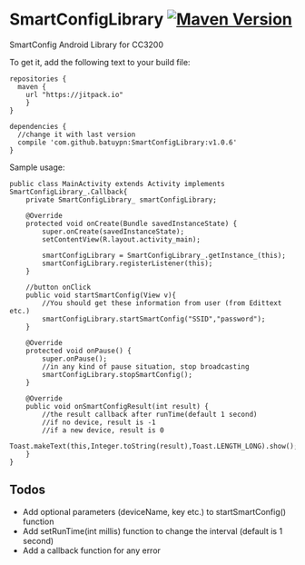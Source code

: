 # SmartConfigLibrary [![Maven Version](https://img.shields.io/github/release/batuypn/SmartConfigLibrary.svg?label=JitPack%20Maven)](https://jitpack.io/#batuypn/SmartConfigLibrary/v1.0.6)
SmartConfig Android Library for CC3200

To get it, add the following text to your build file:
```
repositories {
  maven {
    url "https://jitpack.io"
	}
}

dependencies {
  //change it with last version
  compile 'com.github.batuypn:SmartConfigLibrary:v1.0.6'
}
```

Sample usage:
```
public class MainActivity extends Activity implements SmartConfigLibrary_.Callback{
    private SmartConfigLibrary_ smartConfigLibrary;

    @Override
    protected void onCreate(Bundle savedInstanceState) {
        super.onCreate(savedInstanceState);
        setContentView(R.layout.activity_main);

        smartConfigLibrary = SmartConfigLibrary_.getInstance_(this);
        smartConfigLibrary.registerListener(this);
    }

    //button onClick
    public void startSmartConfig(View v){
        //You should get these information from user (from Edittext etc.)
        smartConfigLibrary.startSmartConfig("SSID","password");
    }

    @Override
    protected void onPause() {
        super.onPause();
        //in any kind of pause situation, stop broadcasting
        smartConfigLibrary.stopSmartConfig();
    }

    @Override
    public void onSmartConfigResult(int result) {
    	//the result callback after runTime(default 1 second)
    	//if no device, result is -1
    	//if a new device, result is 0
        Toast.makeText(this,Integer.toString(result),Toast.LENGTH_LONG).show();
    }
}
```
## Todos
- Add optional parameters (deviceName, key etc.) to startSmartConfig() function
- Add setRunTime(int millis) function to change the interval (default is 1 second)
- Add a callback function for any error
